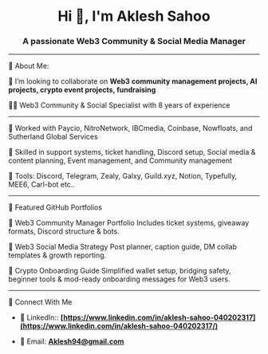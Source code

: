 <h1 align="center">Hi 👋, I'm Aklesh Sahoo</h1>
<h3 align="center">A passionate Web3 Community & Social Media Manager</h3>


***********************************************************************************************************

💼 About Me: 

👯 I’m looking to collaborate on **Web3 community management projects, AI projects, crypto event projects, fundraising**

🧑‍💻 Web3 Community & Social Specialist with 8 years of experience
****************************************************************************************************************
🚀 Worked with Paycio, NitroNetwork, IBCmedia, Coinbase, Nowfloats, and Sutherland Global Services

🎯 Skilled in support systems, ticket handling, Discord setup, Social media & content planning, Event management, and Community management

🔧 Tools: Discord, Telegram, Zealy, Galxy, Guild.xyz, Notion, Typefully, MEE6, Carl-bot etc..
****************************************************************************************************************
📂 Featured GitHub Portfolios

🔹 Web3 Community Manager Portfolio
Includes ticket systems, giveaway formats, Discord structure & bots.

🔹 Web3 Social Media Strategy
Post planner, caption guide, DM collab templates & growth reporting.

🧠 Crypto Onboarding Guide
Simplified wallet setup, bridging safety, beginner tools & mod-ready onboarding messages for Web3 users.
************************************************************************************************************
💬 Connect With Me

- 💼 LinkedIn:: **[https://www.linkedin.com/in/aklesh-sahoo-040202317](https://www.linkedin.com/in/aklesh-sahoo-040202317/)**

- 📩 Email: **Aklesh94@gmail.com**


